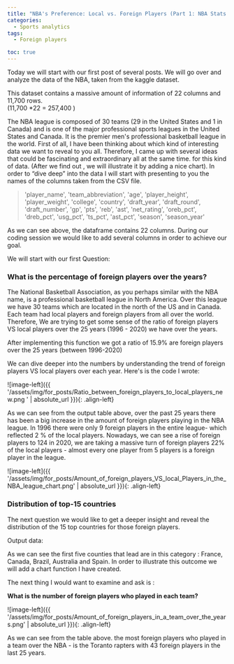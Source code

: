 ```yaml
---
title: "NBA's Preference: Local vs. Foreign Players (Part 1: NBA Stats Series)"
categories:
  - Sports analytics
tags:
  - Foreign players

toc: true
---
```


Today we will start with our first post of several posts.  We will go over and analyze the data of the NBA,  taken from the kaggle dataset.

This dataset contains a massive amount of information of  22 columns and 11,700 rows.  
(11,700 *22 = 257,400 )

The NBA  league is composed of 30 teams (29 in the United States and 1 in Canada) and is one of the major professional sports leagues in the United States and Canada. It is the premier men's professional basketball league in the world.
First of all, I have been thinking about which kind of interesting data we want to reveal to you all.
Therefore, I came up with several ideas that could be fascinating and extraordinary all at the same time. for this kind of data.  (After we find out , we will illustrate  it by adding a nice chart).
In order to “dive deep” into the data I will start with  presenting to you the names of the columns  taken from the CSV file.

>'player_name', 'team_abbreviation', 'age', 'player_height', 'player_weight', 'college', 'country', 'draft_year', 'draft_round', 'draft_number', 'gp', 'pts', 'reb', 'ast', 'net_rating', 'oreb_pct', 'dreb_pct', 'usg_pct', 'ts_pct', 'ast_pct', 'season', 'season_year'


As we can see above, the dataframe contains 22 columns. During our coding session we would like to add several columns in order to achieve our goal. 


We will start with our first Question:

### **What is the percentage of foreign players over the years?**

The National Basketball Association, as you perhaps similar with the NBA name,  is a professional basketball league in North America. Over this league we have 30 teams which are located in the north of the US and in Canada. Each team had local players and foreign players from all over the world.
Therefore, We are trying to get some sense of the ratio of foreign players VS local players over the 25 years (1996 - 2020)  we have over the years.



After implementing this function we got a ratio of 15.9% are foreign players over the 25 years (between 1996-2020)

We can dive deeper into the numbers by understanding the trend of foreign players VS  local players over each year.
Here's is the code I wrote:
<script src="https://gist.github.com/AnalyticsForPleasure/de555af910f9aa51088b90049b99f4d5.js"></script>

![image-left]({{ '/assets/img/for_posts/Ratio_between_foreign_players_to_local_players_new.png
' | absolute_url }}){: .align-left} 


As we can see from the output table above, over the past 25 years there has been a big increase  in the amount of foreign players playing in the NBA league. In 1996 there were only 9 foreign players in the entire league- which reflected 2 % of the local players. Nowadays, we can see a rise of foreign players to 124 in 2020, we are taking a massive turn of foreign players 22% of the local players - almost every one player from 5 players is a foreign player in the league. 



![image-left]({{ '/assets/img/for_posts/Amount_of_foreign_players_VS_local_Players_in_the_NBA_league_chart.png' | absolute_url }}){: .align-left}






### Distribution of top-15 countries

The next question we would like to get a deeper insight and reveal the distribution of the 15 top countries for those foreign players.


<script src="https://gist.github.com/AnalyticsForPleasure/10d93beee6870dcfedaa245b04381758.js"></script>


Output data:








As we can see the first five counties that lead are in this category : France, Canada, Brazil, Australia and Spain.
In order to illustrate this outcome we will add a chart function I have created.




The next thing I would want to examine and ask is :

 **What is the number of foreign players who played in each team?**






<script src="https://gist.github.com/AnalyticsForPleasure/2fe01c16a01ac322abbdd2c2ec0b7fe7.js"></script>



![image-left]({{ '/assets/img/for_posts/Amount_of_foreign_players_in_a_team_over_the_years.png' | absolute_url }}){: .align-left} 


As we can see from the table above. the most foreign players who played in a team over the NBA - is the Toranto rapters with 43 foreign players in the last 25 years.